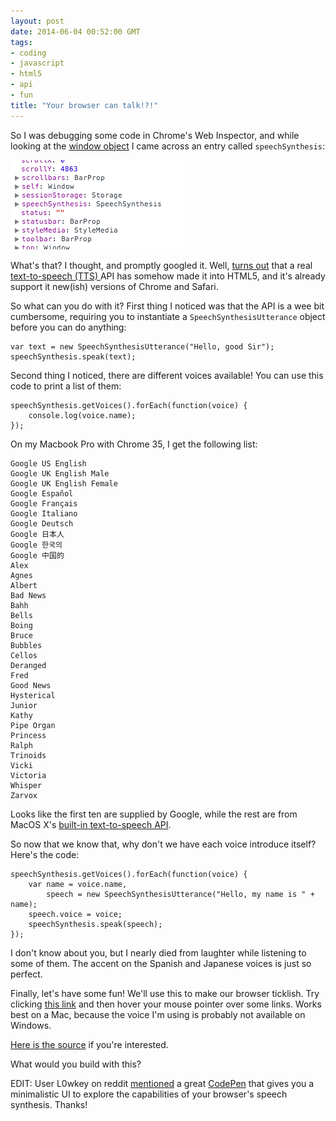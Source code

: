 ```yaml
---
layout: post
date: 2014-06-04 00:52:00 GMT
tags:
- coding
- javascript
- html5
- api
- fun
title: "Your browser can talk!?!"
---
```

So I was debugging some code in Chrome's Web Inspector, and while looking at the [window object](https://developer.mozilla.org/en-US/docs/Web/API/Window) I came across an entry called `speechSynthesis`: 

![](/images/posts/e7de9e950f1e6546591bb4facfa44ed9deb6a1bada06ec76ac5d9e06218583d8.png)

What's that? I thought, and promptly googled it. Well, [turns out](http://updates.html5rocks.com/2014/01/Web-apps-that-talk---Introduction-to-the-Speech-Synthesis-API) that a real [text-to-speech (TTS) ](http://en.wikipedia.org/wiki/Speech_synthesis) API has somehow made it into HTML5, and it's already support it new(ish) versions of Chrome and Safari. 

<!-- more -->

So what can you do with it? First thing I noticed was that the API is a wee bit cumbersome, requiring you to instantiate a `SpeechSynthesisUtterance` object before you can do anything:

    var text = new SpeechSynthesisUtterance("Hello, good Sir");
    speechSynthesis.speak(text);

Second thing I noticed, there are different voices available! You can use this code to print a list of them:

    speechSynthesis.getVoices().forEach(function(voice) {
        console.log(voice.name);
    });

On my Macbook Pro with Chrome 35, I get the following list:

    Google US English
    Google UK English Male
    Google UK English Female
    Google Español
    Google Français
    Google Italiano
    Google Deutsch
    Google 日本人
    Google 한국의
    Google 中国的
    Alex
    Agnes
    Albert
    Bad News
    Bahh
    Bells
    Boing
    Bruce
    Bubbles
    Cellos
    Deranged
    Fred
    Good News
    Hysterical
    Junior
    Kathy
    Pipe Organ
    Princess
    Ralph
    Trinoids
    Vicki
    Victoria
    Whisper
    Zarvox

Looks like the first ten are supplied by Google, while the rest are from MacOS X's [built-in text-to-speech API](http://www.wikihow.com/Activate-Text-to-Speech-in-Mac-OSx). 

So now that we know that, why don't we have each voice introduce itself? Here's the code:

    speechSynthesis.getVoices().forEach(function(voice) { 
        var name = voice.name, 
            speech = new SpeechSynthesisUtterance("Hello, my name is " + name);
        speech.voice = voice;
        speechSynthesis.speak(speech);
    });

I don't know about you, but I nearly died from laughter while listening to some of them. The accent on the Spanish and Japanese voices is just so perfect. 

Finally, let's have some fun! We'll use this to make our browser ticklish. Try clicking 
<a href="javascript:(function()%7Bvar%20f%20%3D%20function()%20%7Bvar%20v%20%3D%20speechSynthesis.getVoices().filter(function(v)%20%7B%20return%20v.name%20%3D%3D%20'Hysterical'%3B%20%7D)%5B0%5D%2Cs%20%3D%20%5B%22ahahahaha%22%2C%20%22stop%20it%22%2C%20%22don't%20tickle%20me%22%5D%2Ct%20%3D%20new%20SpeechSynthesisUtterance(s%5B~~(Math.random()*s.length)%5D)%3Bt.voice%20%3D%20v%3B%20speechSynthesis.speak(t)%3B%7D%3BArray.prototype.slice.call(document.querySelectorAll('a')).forEach(function(a)%20%7Ba.addEventListener('mouseover'%2C%20f)%3B%7D)%7D)()">this link</a>
and then hover your mouse pointer over some links. Works best on a Mac, because the voice I'm using is probably not available on Windows.

[Here is the source](https://gist.github.com/cw4gn3r/c161fd368cfe7b206aa2) if you're interested. 

What would you build with this?

EDIT: User L0wkey on reddit [mentioned](http://www.reddit.com/r/javascript/comments/279s5s/your_browser_can_talk/chz9zwu?context=3) a great [CodePen](http://codepen.io/matt-west/pen/wGzuJ) that gives you a minimalistic UI to explore the capabilities of your browser's speech synthesis. Thanks!
